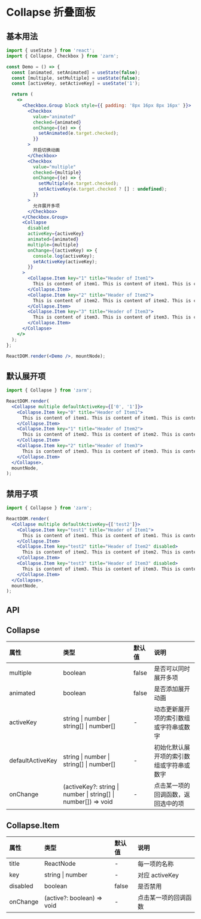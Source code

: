 # Collapse 折叠面板

## 基本用法

```jsx
import { useState } from 'react';
import { Collapse, Checkbox } from 'zarm';

const Demo = () => {
  const [animated, setAnimated] = useState(false);
  const [multiple, setMultiple] = useState(false);
  const [activeKey, setActiveKey] = useState('1');

  return (
    <>
      <Checkbox.Group block style={{ padding: '8px 16px 8px 16px' }}>
        <Checkbox
          value="animated"
          checked={animated}
          onChange={(e) => {
            setAnimated(e.target.checked);
          }}
        >
          开启切换动画
        </Checkbox>
        <Checkbox
          value="multiple"
          checked={multiple}
          onChange={(e) => {
            setMultiple(e.target.checked);
            setActiveKey(e.target.checked ? [] : undefined);
          }}
        >
          允许展开多项
        </Checkbox>
      </Checkbox.Group>
      <Collapse
        disabled
        activeKey={activeKey}
        animated={animated}
        multiple={multiple}
        onChange={(activeKey) => {
          console.log(activeKey);
          setActiveKey(activeKey);
        }}
      >
        <Collapse.Item key="1" title="Header of Item1">
          This is content of item1. This is content of item1. This is content of item1.
        </Collapse.Item>
        <Collapse.Item key="2" title="Header of Item2">
          This is content of item2. This is content of item2. This is content of item2.
        </Collapse.Item>
        <Collapse.Item key="3" title="Header of Item3">
          This is content of item3. This is content of item3. This is content of item3.
        </Collapse.Item>
      </Collapse>
    </>
  );
};

ReactDOM.render(<Demo />, mountNode);
```

## 默认展开项

```jsx
import { Collapse } from 'zarm';

ReactDOM.render(
  <Collapse multiple defaultActiveKey={['0', '1']}>
    <Collapse.Item key="0" title="Header of Item1">
      This is content of item1. This is content of item1. This is content of item1.
    </Collapse.Item>
    <Collapse.Item key="1" title="Header of Item2">
      This is content of item2. This is content of item2. This is content of item2.
    </Collapse.Item>
    <Collapse.Item key="2" title="Header of Item3">
      This is content of item3. This is content of item3. This is content of item3.
    </Collapse.Item>
  </Collapse>,
  mountNode,
);
```

## 禁用子项

```jsx
import { Collapse } from 'zarm';

ReactDOM.render(
  <Collapse multiple defaultActiveKey={['test2']}>
    <Collapse.Item key="test1" title="Header of Item1">
      This is content of item1. This is content of item1. This is content of item1.
    </Collapse.Item>
    <Collapse.Item key="test2" title="Header of Item2" disabled>
      This is content of item2. This is content of item2. This is content of item2.
    </Collapse.Item>
    <Collapse.Item key="test3" title="Header of Item3" disabled>
      This is content of item3. This is content of item3. This is content of item3.
    </Collapse.Item>
  </Collapse>,
  mountNode,
);
```

## API

## Collapse

| 属性             | 类型                                                           | 默认值 | 说明                                     |
| :--------------- | :------------------------------------------------------------- | :----- | :--------------------------------------- |
| multiple         | boolean                                                        | false  | 是否可以同时展开多项                     |
| animated         | boolean                                                        | false  | 是否添加展开动画                         |
| activeKey        | string \| number \| string[] \| number[]                       | -      | 动态更新展开项的索引数组或字符串或数字   |
| defaultActiveKey | string \| number \| string[] \| number[]                       | -      | 初始化默认展开项的索引数组或字符串或数字 |
| onChange         | (activeKey?: string \| number \| string[] \| number[]) => void | -      | 点击某一项的回调函数，返回选中的项       |

## Collapse.Item

| 属性     | 类型                       | 默认值 | 说明                 |
| :------- | :------------------------- | :----- | :------------------- |
| title    | ReactNode                  | -      | 每一项的名称         |
| key      | string \| number           | -      | 对应 activeKey       |
| disabled | boolean                    | false  | 是否禁用             |
| onChange | (active?: boolean) => void | -      | 点击某一项的回调函数 |
